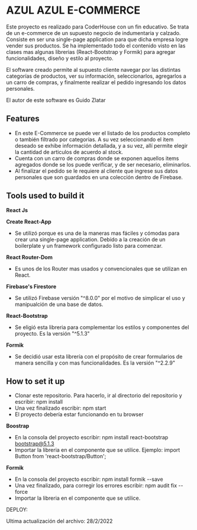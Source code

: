 
# AZUL AZUL E-COMMERCE

Este proyecto es realizado para CoderHouse con un fin educativo. Se trata de un e-commerce de un supuesto negocio de indumentaria y calzado. Consiste en ser una single-page application para que dicha empresa logre vender sus productos.
Se ha implementado todo el contenido visto en las clases mas algunas librerias (React-Bootstrap y Formik) para agregar funcionalidades, diseño y estilo al proyecto.

El software creado permite al supuesto cliente navegar por las distintas categorías de productos, ver su información, seleccionarlos, agregarlos a un carro de compras, y finalmente realizar el pedido ingresando los datos personales.

El autor de este software es Guido Zlatar
## Features

- En este E-Commerce se puede ver el listado de los productos completo o también filtrado por categorias. A su vez seleccionando el item deseado se exhibe información detallada, y a su vez, allí permite elegir la cantidad de articulos de acuerdo al stock.
- Cuenta con un carro de compras donde se exponen aquellos items agregados donde se los puede verificar, y de ser necesario, eliminarlos.
- Al finalizar el pedido se le requiere al cliente que ingrese sus datos personales que son guardados en una colección dentro de Firebase.
## Tools used to build it

**React Js**

**Create React-App** 
- Se utilizó porque es una de la maneras mas fáciles y cómodas para crear una single-page application. Debido a la creación de un boilerplate y un framework configurado listo para comenzar. 

**React Router-Dom**
- Es unos de los Router mas usados y convencionales que se utilizan en React. 

**Firebase's Firestore**
- Se utilizó Firebase versión "^8.0.0" por el motivo de simplicar el uso y manipualción de una base de datos.

**React-Bootstrap**
- Se eligió esta libreria para complementar los estilos y componentes del proyecto. Es la versión "^5.1.3"

**Formik**
- Se decidió usar esta librería con el propósito de crear formularios de manera sencilla y con mas funcionalidades. Es la versión "^2.2.9"
## How to set it up
- Clonar este repositorio. Para hacerlo, ir al directorio del repositorio y escribir: npm install
- Una vez finalizado escribir: npm start
- El proyecto debería estar funcionando en tu browser

**Boostrap**
- En la consola del proyecto escribir: npm install react-bootstrap bootstrap@5.1.3
- Importar la libreria en el componente que se utilice. Ejemplo: import Button from 'react-bootstrap/Button';

**Formik**
- En la consola del proyecto escribir: npm install formik --save
- Una vez finalizado, para corregir los errores escribir: npm audit fix --force
- Importar la libreria en el componente que se utilice.

DEPLOY:

Ultima actualización del archivo: 28/2/2022